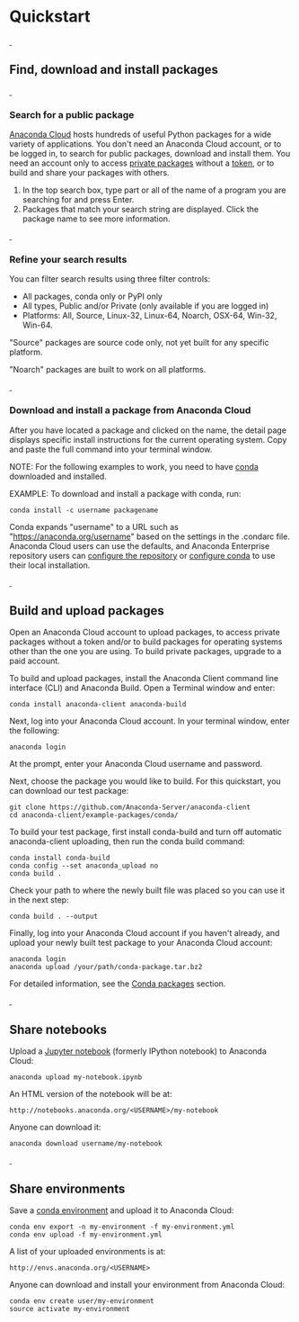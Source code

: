 Quickstart
==========

[ ](#FindDownloadAndInstallPackages)

Find, download and install packages
-----------------------------------

[ ](#SearchForAPublicPackage)

### Search for a public package

[Anaconda Cloud](http://www.anaconda.org) hosts hundreds of useful
Python packages for a wide variety of applications. You don't need an
Anaconda Cloud account, or to be logged in, to search for public
packages, download and install them. You need an account only to access
[private packages](using.html#PrivatePackages) without a
[token](using.html#Tokens), or to build and share your packages with
others.

1.  In the top search box, type part or all of the name of a program you
    are searching for and press Enter.
2.  Packages that match your search string are displayed. Click the
    package name to see more information.

[ ](#RefineYourSearchResults)

### Refine your search results

You can filter search results using three filter controls:

-   All packages, conda only or PyPI only
-   All types, Public and/or Private (only available if you are
    logged in)
-   Platforms: All, Source, Linux-32, Linux-64, Noarch, OSX-64,
    Win-32, Win-64.

"Source" packages are source code only, not yet built for any specific
platform.

"Noarch" packages are built to work on all platforms.

[ ](#DownloadAndInstallAPackageFromAnacondaCloud)

### Download and install a package from Anaconda Cloud

After you have located a package and clicked on the name, the detail
page displays specific install instructions for the current operating
system. Copy and paste the full command into your terminal window.

NOTE: For the following examples to work, you need to have
[conda](http://conda.pydata.org/docs/download.html) downloaded and
installed.

EXAMPLE: To download and install a package with conda, run:

    conda install -c username packagename

Conda expands "username" to a URL such as
"<https://anaconda.org/username>" based on the settings in the .condarc
file. Anaconda Cloud users can use the defaults, and Anaconda Enterprise
repository users can [configure the
repository](https://docs.continuum.io/anaconda-repository/configuration)
or [configure
conda](http://conda.pydata.org/docs/config.html#set-a-channel-alias-channel-alias)
to use their local installation.

[ ](#BuildAndUploadPackages)

Build and upload packages
-------------------------

Open an Anaconda Cloud account to upload packages, to access private
packages without a token and/or to build packages for operating systems
other than the one you are using. To build private packages, upgrade to
a paid account.

To build and upload packages, install the Anaconda Client command line
interface (CLI) and Anaconda Build. Open a Terminal window and enter:

    conda install anaconda-client anaconda-build

Next, log into your Anaconda Cloud account. In your terminal window,
enter the following:

    anaconda login

At the prompt, enter your Anaconda Cloud username and password.

Next, choose the package you would like to build. For this quickstart,
you can download our test package:

    git clone https://github.com/Anaconda-Server/anaconda-client
    cd anaconda-client/example-packages/conda/

To build your test package, first install conda-build and turn off
automatic anaconda-client uploading, then run the conda build command:

    conda install conda-build
    conda config --set anaconda_upload no
    conda build .

Check your path to where the newly built file was placed so you can use
it in the next step:

    conda build . --output

Finally, log into your Anaconda Cloud account if you haven't already,
and upload your newly built test package to your Anaconda Cloud account:

    anaconda login
    anaconda upload /your/path/conda-package.tar.bz2

For detailed information, see the [Conda
packages](using.html#CondaPackages) section.

[ ](#ShareNotebooks)

Share notebooks
---------------

Upload a [Jupyter notebook](http://jupyter.org/) (formerly IPython
notebook) to Anaconda Cloud:

    anaconda upload my-notebook.ipynb

An HTML version of the notebook will be at:

    http://notebooks.anaconda.org/<USERNAME>/my-notebook

Anyone can download it:

    anaconda download username/my-notebook

[ ](#ShareEnvironments)

Share environments
------------------

Save a [conda environment](http://conda.pydata.org/docs/using/envs.html)
and upload it to Anaconda Cloud:

    conda env export -n my-environment -f my-environment.yml
    conda env upload -f my-environment.yml

A list of your uploaded environments is at:

    http://envs.anaconda.org/<USERNAME>

Anyone can download and install your environment from Anaconda Cloud:

    conda env create user/my-environment
    source activate my-environment
